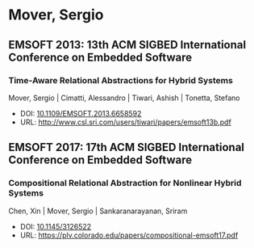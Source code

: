 # Mover, Sergio

## EMSOFT 2013: 13th ACM SIGBED International Conference on Embedded Software

### Time-Aware Relational Abstractions for Hybrid Systems
Mover, Sergio | Cimatti, Alessandro | Tiwari, Ashish | Tonetta, Stefano
* DOI: [10.1109/EMSOFT.2013.6658592](https://doi.org/10.1109/EMSOFT.2013.6658592)
* URL: <http://www.csl.sri.com/users/tiwari/papers/emsoft13b.pdf>

## EMSOFT 2017: 17th ACM SIGBED International Conference on Embedded Software

### Compositional Relational Abstraction for Nonlinear Hybrid Systems
Chen, Xin | Mover, Sergio | Sankaranarayanan, Sriram
* DOI: [10.1145/3126522](https://doi.org/10.1145/3126522)
* URL: <https://plv.colorado.edu/papers/compositional-emsoft17.pdf>

